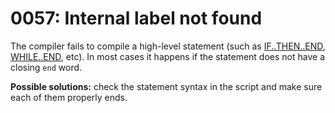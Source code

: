 # 0057: Internal label not found

The compiler fails to compile a high-level statement (such as [IF..THEN..END](../../coding/conditions.md#high-level-constructs), [WHILE..END](../../coding/loops.md), etc). In most cases it happens if the statement does not have a closing `end` word.

**Possible solutions:** check the statement syntax in the script and make sure each of them properly ends.
